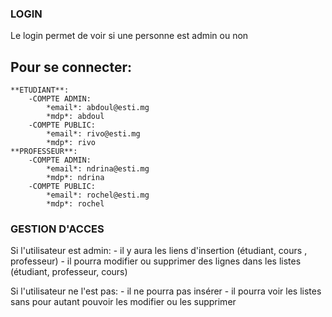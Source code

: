 ###   LOGIN  ###
Le login permet de voir si une personne est admin ou non

Pour se connecter:
------------------
    **ETUDIANT**:
        -COMPTE ADMIN: 
            *email*: abdoul@esti.mg
            *mdp*: abdoul  
        -COMPTE PUBLIC: 
            *email*: rivo@esti.mg
            *mdp*: rivo
    **PROFESSEUR**:
        -COMPTE ADMIN: 
            *email*: ndrina@esti.mg
            *mdp*: ndrina
        -COMPTE PUBLIC: 
            *email*: rochel@esti.mg
            *mdp*: rochel

###  GESTION D'ACCES  ###
Si l'utilisateur est admin:
    - il y aura les liens d'insertion (étudiant, cours , professeur)
    - il pourra modifier ou supprimer des lignes dans les listes (étudiant, professeur, cours)
    
Si l'utilisateur ne l'est pas:
    - il ne pourra pas insérer
    - il pourra voir les listes sans pour autant pouvoir les modifier ou les supprimer


